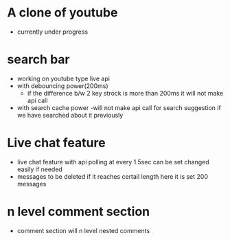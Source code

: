 # A clone of youtube
- currently under progress

# search bar
- working on youtube type live api
- with debouncing power(200ms)
   - if the difference b/w 2 key strock is more than 200ms it will not make api call
- with search cache power 
   -will not make api call for search suggestion if we have searched about it previously   

# Live chat feature
- live chat feature with api polling at every 1.5sec can be set changed easily if needed
- messages to be deleted if it reaches certail length here it is set 200 messages    
# n level comment section
- comment section will n level nested comments